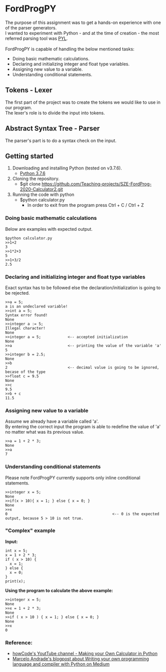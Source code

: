 # FordProgPY

The purpose of this assignment was to get a hands-on experience with one of the parser generators.
<br>
I wanted to experiment with Python - and at the time of creation - the most referred parsing tool was [PYL](https://www.dabeaz.com/ply/).
<br>
<br>
FordProgPY is capable of handling the below mentioned tasks:
  - Doing basic mathematic calculations.
  - Declaring and initializing integer and float type variables.
  - Assigning new value to a variable.
  - Understanding conditional statements.

## Tokens - Lexer

The first part of the project was to create the tokens we would like to use in our program.
<br>
The lexer's role is to divide the input into tokens.

## Abstract Syntax Tree - Parser
The parser's part is to do a syntax check on the input.

## Getting started
1. Downloading and installing Python (tested on v3.7.6).
   - [Python 3.7.6](https://www.python.org/downloads/release/python-376/)
2. Cloning the repository.
   - $git clone https://github.com/Teaching-projects/SZE-FordProg-2020-Calculator2.git
3. Running the code with python
   - $python calculator.py
     - In order to exit from the program press Ctrl + C / Ctrl + Z

### Doing basic mathematic calculations
Below are examples with expected output.
```
$python calculator.py
>>1+2
3
>>1*2+3
5
>>1+3/2
2.5
```

### Declaring and initializing integer and float type variables
Exact syntax has to be followed else the declaration/initialization is going to be rejected.
```
>>a = 5;
a is an undeclared variable!
>>int a = 5;
Syntax error found!
None
>>integer a := 5;
Illegal character!
None
>>integer a = 5;            <-- accepted initialization
None                          
>>a                         <-- printing the value of the variable 'a'
5
>>integer b = 2.5;
None
>>b
2                           <-- decimal value is going to be ignored, becase of the type
>>float c = 9.5
None
>>c
9.5
>>b + c
11.5
```

### Assigning new value to a variable
Assume we already have a variable called 'a'.
<br>
By entering the correct input the program is able to redefine the value of 'a' no matter what was its previous value.
```
>>a = 1 + 2 * 3;
None
>>a
7
```

### Understanding conditional statements
Please note FordProgPY currently supports only inline conditional statements.
```
>>integer x = 5;
None
>>if(x > 10){ x = 1; } else { x = 0; }
None
>>x                                       
0                                               <-- 0 is the expected output, because 5 > 10 is not true.
```

### "Complex" example

**Input:**
```
int x = 5;
x = 1 + 2 * 3;
if ( x > 10) {
  x = 1;
} else {
  x = 0;
}
print(x);
```
**Using the program to calculate the above example:**
```
>>integer x = 5;
None
>>x = 1 + 2 * 3;
None
>>if ( x > 10 ) { x = 1; } else { x = 0; }
None
>>x
0
```
### Reference:
  - [howCode's YoutTube channel - Making your Own Calculator in Python](https://www.youtube.com/watch?v=Hh49BXmHxX8&list=PLBOh8f9FoHHg7Ed_4yKhIbq4lIJAlonn8&index=1)
  - [Marcelo Andrade's blogpost about Writing your own programming language and compiler with Python on Medium](https://blog.usejournal.com/writing-your-own-programming-language-and-compiler-with-python-a468970ae6df)
